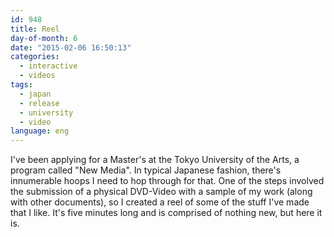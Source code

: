 ```yaml
---
id: 948
title: Reel
day-of-month: 6
date: "2015-02-06 16:50:13"
categories:
  - interactive
  - videos
tags:
  - japan
  - release
  - university
  - video
language: eng
---
```


<video-embed service="vimeo" id="118823795" width="500" height="375" />

I've been applying for a Master's at the Tokyo University of the Arts, a program called "New Media". In typical Japanese fashion, there's innumerable hoops I need to hop through for that. One of the steps involved the submission of a physical DVD-Video with a sample of my work (along with other documents), so I created a reel of some of the stuff I've made that I like. It's five minutes long and is comprised of nothing new, but here it is.
